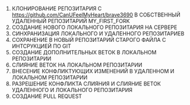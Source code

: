 1) КЛОНИРОВАНИЕ РЕПОЗИТАРИЯ С https://github.com/CanUFeelMyHeart/brave3690
  В СОБСТВЕННЫЙ УДАЛЕННЫЙ РЕПОЗИТАРИЙ MY_FIRST_FORK
2) СОЗДАНИЕ НОВОГО ЛОКАЛЬНОГО РЕПОЗИТАРИЯ НА СЕРВЕРЕ
3) СИНХРАНИЗАЦИЯ ЛОКАЛЬНОГО И УДАЛЕННОГО РЕПОЗИТАРИЕВ
4) СОХРАНЕНИЕ В НОВЫЙ РЕПОЗИТАРИЙ СТАРОГО ФАЙЛА С ИНТСРУКЦИЕЙ ПО GIT
5) СОЗДАНИЕ ДОПОЛНИТЕЛЬНЫХ ВЕТОК В ЛОКАЛЬНОМ РЕПОЗИТАРИИ
6) СЛИЯНИЕ ВЕТОК НА ЛОКАЛЬНОМ РЕПОЗИТАРИИ
7) ВНЕСЕНИЕ КОНФЛИКТУЮЩИХ ИЗМЕНЕНИЙ В УДАЛЕННОМ И ЛОКАЛЬНОМ РЕПОЗИТАРИИ
8) РАЗРЕШЕНИЕ КОНФЛИКТА СЛИЯНИЯ И СЛИЯНИЕ ВЕТОК УДАЛЕННОГО И ЛОКАЛЬНОГО РЕПОЗИТАРИЯ
9) СОЗДАНИЕ PULL REQUEST
